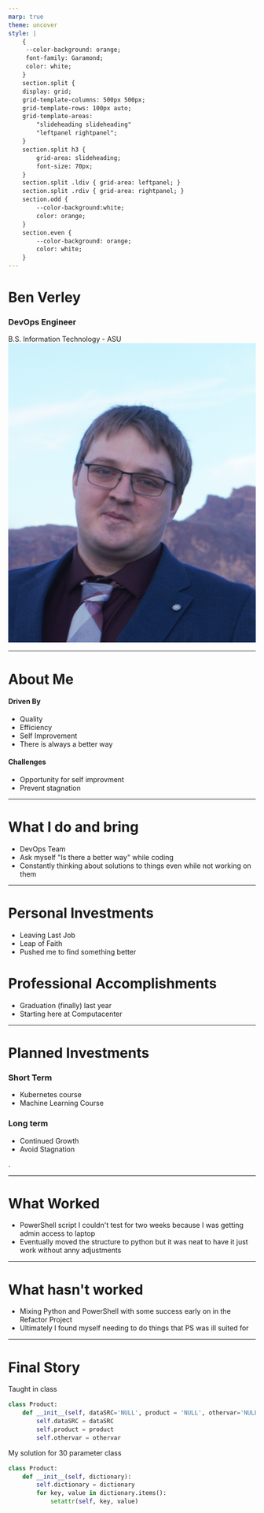 ```yaml
---
marp: true
theme: uncover
style: |
    {
     --color-background: orange;
     font-family: Garamond;
     color: white;
    }
    section.split {
    display: grid;
    grid-template-columns: 500px 500px;
    grid-template-rows: 100px auto;
    grid-template-areas: 
        "slideheading slideheading"
        "leftpanel rightpanel";
    }
    section.split h3 {
        grid-area: slideheading;
        font-size: 70px;
    }
    section.split .ldiv { grid-area: leftpanel; }
    section.split .rdiv { grid-area: rightpanel; }
    section.odd {
        --color-background:white;
        color: orange;
    }
    section.even {
        --color-background: orange;
        color: white;
    }
---
```


<!--_class: odd -->
# Ben Verley 
### DevOps Engineer
B.S. Information Technology - ASU
![bg right](Photos/Ben.jpg)

---
# About Me
<!-- _class: split -->
<div class=ldiv>

#### Driven By
- Quality
- Efficiency
- Self Improvement
- There is always a better way

</div>

<div class = rdiv>

#### Challenges
- Opportunity for self improvment
- Prevent stagnation

</div>

---
<!-- _class: odd -->
# What I do and bring
- DevOps Team
- Ask myself "Is there a better way" while coding
- Constantly thinking about solutions to things even while not working on them
<!---I work on a team that develops or improves tools designed to increase operational efficiency
I have worked on a couple of projects that aim to make health reporting more uniform across customers. But what I have really brought and will continue to bring is a desire to constantly do better. As I’m writing code, I ask myself “Is this a good way to accomplish the task at hand?” Many times, the answer has been “No” And I either switch gears or take the time to think about a better way to do it.--->

---

<!-- _class: even -->
# Personal Investments 
- Leaving Last Job
- Leap of Faith
- Pushed me to find something better
# Professional Accomplishments
- Graduation (finally) last year
- Starting here at Computacenter
<!---leaving my last job was a huge personal investment. It meant giving up a steady paycheck only to search for something better. It was a terrifying leap out of something financially comfortable. Without doing so, I never would have had the time or the drive to find something better for myself. I feel like if I had not left, I might still be there. 
Starting here. I get to work with an incredibly supportive team, working on solving problems and challenges.--->

---
<!-- _class: odd -->
# Planned Investments
### Short Term
- Kubernetes course
- Machine Learning Course
### Long term
- Continued Growth
- Avoid Stagnation

<!---In the short term there are a few courses that I want to take around Kubernetes and Machine learning. In the longer term, I haven’t nailed anything down yet, but I hope to have my sights set on new longer-term objectives soon so that I can constantly be invested in growing and improving my skills--->.

---

<!-- _class: even -->

# What Worked
- PowerShell script I couldn't test for two weeks because I was getting admin access to laptop
- Eventually moved the structure to python but it was neat to have it just work without anny adjustments
<!---The PowerShell script I wrote to send emails through the email api project we built worked well. I wrote it unable to test it until I was able to get the latest PS version installed. When I went to test it, it worked. I ended up taking that structure and migrating to Python for the rest of the project.--->


---

# What hasn't worked
<!-- _class: odd -->
- Mixing Python and PowerShell with some success early on in the Refactor Project
- Ultimately I found myself needing to do things that PS was ill suited for

<!---I have run into a number of challenges while working at refactoring the daily health report scripts. At first, I had written it to run already written PowerShell scripts that I had adjusted to output a filetype that would work with the email api we wrote. I had planned to write similar code for each type of script I could come across, but after asking myself is this really the best way to do this, I quickly realized I could iterate over the type of scripts I had to run and only write it once. My current challenge is around cleaning text outputs from the machines into usable data. While I wrote something that works for the outputs I have, I know that I likely missed some output potential that what I wrote wont work for. I am hoping that existing apis that the machines have will help by giving data that isn’t text from a console output. --->


---
# Final Story

Taught in class
```python
class Product:
    def __init__(self, dataSRC='NULL', product = 'NULL', othervar='NULL'):
        self.dataSRC = dataSRC
        self.product = product
        self.othervar = othervar
```

My solution for 30 parameter class
```python
class Product:
    def __init__(self, dictionary):
        self.dictionary = dictionary
        for key, value in dictionary.items():
            setattr(self, key, value)
```

